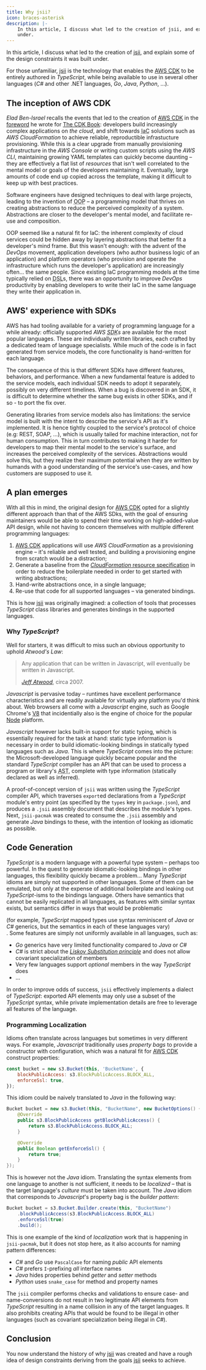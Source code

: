 ```yaml
---
title: Why jsii?
icon: braces-asterisk
description: |-
    In this article, I discuss what led to the creation of jsii, and explain some of the design constraints it was built
    under.
---
```

In this article, I discuss what led to the creation of [jsii], and explain some of the design constraints it was built
under.

For those unfamiliar, [jsii] is the technology that enables the
[AWS <abbr title="Cloud Development Kit">CDK</abbr>][aws-cdk] to be entirely authored in *TypeScript*, while being
available to use in several other languages (*C#* and other .NET languages, *Go*, *Java*, *Python*, ...).

## The inception of AWS CDK

<cite>Elad Ben-Israel</cite> recalls the events that led to the creation of [AWS CDK][aws-cdk] in the
[foreword][cdk-book-fw] he wrote for [The CDK Book][cdk-book]: developers build increasingly complex applications on
*the cloud*, and shift towards <abbr title="Infrastructure as Code">IaC</abbr> solutions such as *AWS CloudFormation* to
achieve reliable, reproductible infrastucture provisioning. While this is a clear upgrade from manually provisioning
infrastructure in the *AWS Console* or writing custom scripts using the *AWS CLI*, maintaining growing YAML templates
can quickly become daunting &ndash; they are effectively a flat list of *resources* that isn't well correlated to the
mental model or goals of the developers maintaining it. Eventually, large amounts of code end up copied across the
template, making it difficult to keep up with best practices.

Software engineers have designed techniques to deal with large projects, leading to the invention of
<abbr title="Object-Oriented Programming">OOP</abbr> &ndash; a programming model that thrives on creating abstractions
to reduce the perceived complexity of a system. Abstractions are closer to the developer's mental model, and facilitate
re-use and composition.

OOP seemed like a natural fit for IaC: the inherent complexity of cloud services could be hidden away by layering
abstractions that better fit a developer's mind frame. But this wasn't enough: with the advent of the *DevOps* movement,
application developers (who author business logic of an application) and platform operators (who provision and operate
the infrastructure which runs the developer's application) are increasingly often... the same people. Since existing IaC
programming models at the time typically relied on <abbr title="Domain Specific Language">DSL</abbr>s, there was an
opportunity to improve *DevOps* productivity by enabling developers to write their IaC in the same language they write
their application in.

<!-- more -->

## AWS' experience with SDKs

AWS has had tooling available for a variety of programming language for a while already: officially supported *AWS
<abbr title="Software Development Kit">SDK</abbr>s* are available for the most popular languages. These are individually
written libraries, each crafted by a dedicated team of language specialists. While much of the code is in fact generated
from service models, the core functionality is hand-written for each language.

The consequence of this is that different SDKs have different features, behaviors, and performance. When a new
fundamental feature is added to the service models, each individual SDK needs to adopt it separately, possibly on very
different timelines. When a bug is discovered in an SDK, it is difficult to determine whether the same bug exists in
other SDKs, and if so - to port the fix over.

Generating libraries from service models also has limitations: the service model is built with the intent to describe
the service's API as it's implemented. It is hence tightly coupled to the service's protocol of choice (e.g: REST, SOAP,
...), which is usually tailed for machine interaction, not for human consumption. This in turn contributes to making it
harder for developers to map their mental model to the service's surface, and increases the perceived complexity of the
services. Abstractions would solve this, but they realize their maximum potential when they are written by humands with
a good understanding of the service's use-cases, and how customers are supposed to use it.

## A plan emerges

With all this in mind, the original design for [AWS CDK][aws-cdk] opted for a slightly different approach than that of
the AWS SDks, with the goal of ensuring maintainers would be able to spend their time working on high-added-value API
design, while not having to concern themselves with multiple different programming languages:

1. [AWS CDK][aws-cdk] applications will use *AWS CloudFormation* as a provisioning engine &ndash; it's reliable and well
   tested, and building a provisioning engine from scratch would be a distraction;
1. Generate a baseline from the [*CloudFormation* resource specification][cfn-spec] in order to reduce the boilerplate
   needed in order to get started with writing abstractions;
1. Hand-write abstractions once, in a single language;
1. Re-use that code for all supported languages &ndash; via generated bindings.

This is how [jsii] was originally imagined: a collection of tools that processes *TypeScript* class libraries and
generates bindings in the supported languages.

### Why *TypeScript*?

Well for starters, it was difficult to miss such an obvious opportunity to uphold *Atwood's Law*:

> Any application that can be written in Javascript, will eventually be written in Javascript.
>
> <span class="before:content-['\2014\00A0'] before:inline-block italic">[<cite>Jeff Atwood</cite>][jeff-atwood], circa 2007.</span>

*Javascript* is pervasive today &ndash; runtimes have excellent performance characteristics and are readily available
for virtually any platform you'd think about. Web browsers all come with a *Javascript* engine, such as Google Chrome's
[V8] that incidentially also is the engine of choice for the popular [Node] platform.

*Javascript* however lacks built-in support for static typing, which is essentially required for the task at hand:
static type information is necessary in order to build idiomatic-looking bindings in statically typed languages such as
*Java*. This is where *TypeScript* comes into the picture: the Microsoft-developed language quickly became popular and
the standard *TypeScript* compiler has an API that can be used to process a program or library's
<abbr title="Abstract Syntax Tree">AST</abbr>, complete with type information (statically declared as well as inferred).

A proof-of-concept version of `jsii` was written using the *TypeScript* compiler API, which traverses `export`ed
declarations from a *TypeScript* module's entry point (as specified by the `types` key in `package.json`), and produces
a `.jsii` assembly document that describes the module's types. Next, `jsii-pacmak` was created to consume the `.jsii`
assembly and generate *Java* bindings to these, with the intention of looking as idiomatic as possible.

## Code Generation

*TypeScript* is a modern language with a powerful type system &ndash; perhaps too powerful. In the quest to generate
idiomatic-looking bindings in other languages, this flexibility quickly became a problem... Many *TypeScript* idioms are
simply not supported in other languages. Some of them can be emulated, but only at the expense of additional boilerplate
and leaking out *TypeScript*-isms to the bindings language. Others have semantics that cannot be easily replicated in
all languages, as features with similar syntax exists, but semantics differ in ways that would be problematic <aside>
(for example, *TypeScript* mapped types use syntax reminiscent of *Java* or *C#* generics, but the semantics in each of
these languages vary)</aside>. Some features are simply not uniformly available in all languages, such as:

- *Go* generics have very limited functionality compared to *Java* or *C#*
- *C#* is strict about the [*Liskov Substitution principle*][lsp] and does not allow covariant specialization of members
- Very few languages support *optional* members in the way *TypeScript* does
- ...

In order to improve odds of success, `jsii` effectively implements a dialect of *TypeScript*: exported API elements may
only use a subset of the *TypeScript* syntax, while private implementation details are free to leverage all features of
the language.

### Programming Localization

Idioms often translate across languages but sometimes in very different ways. For example, *Javascript* traditionally
uses _property bags_ to provide a constructor with configuration, which was a natural fit for [AWS CDK][aws-cdk]
construct properties:

```js
const bucket = new s3.Bucket(this, 'BucketName', {
    blockPublicAccess: s3.BlockPublicAccess.BLOCK_ALL,
    enforceSsl: true,
});
```

This idiom could be naively translated to *Java* in the following way:

```java
Bucket bucket = new s3.Bucket(this, "BucketName", new BucketOptions() {
    @Override
    public s3.BlockPublicAccess getBlockPublicAccess() {
        return s3.BlockPublicAccess.BLOCK_ALL;
    }

    @Override
    public Boolean getEnforceSsl() {
        return true;
    }
});
```

This is however not the *Java* idiom. Translating the syntax elements from one language to another is not sufficient, it
needs to be _localized_ &ndash; that is the target language's _culture_ must be taken into account. The *Java* idiom
that corresponds to *Javascript*'s property bag is the _builder pattern_:

```java
Bucket bucket = s3.Bucket.Builder.create(this, "BucketName")
    .blockPublicAccess(s3.BlockPublicAccess.BLOCK_ALL)
    .enforceSsl(true)
    .build();
```

This is one example of the kind of _localization_ work that is happening in `jsii-pacmak`, but it does not stop here, as
it also accounts for naming pattern differences:
- *C#* and *Go* use `PascalCase` for naming _public_ API elements
- *C#* prefers `I`-prefixing _all_ interface names
- *Java* hides properties behind *getter* and *setter* methods
- *Python* uses `snake_case` for method and property names

The `jsii` compiler performs checks and validations to ensure case- and name-conversions do not result in two legitimate
API elements from *TypeScript* resulting in a name collision in any of the target languages. It also prohibits creating
APIs that would be found to be illegal in other languages (such as covariant specialization being illegal in *C#*).

## Conclusion

You now understand the history of why [jsii] was created and have a rough idea of design constraints deriving from the
goals [jsii] seeks to achieve.

[aws-cdk]: https://github.com/aws/aws-cdk
[cdk-book-fw]: https://thecdkbook.com/foreword.html
[cdk-book]: https://thecdkbook.com
[cfn-spec]: https://docs.aws.amazon.com/AWSCloudFormation/latest/UserGuide/cfn-resource-specification.html
[jeff-atwood]: https://en.wikipedia.org/wiki/Jeff_Atwood
[lsp]: https://en.wikipedia.org/wiki/Liskov_substitution_principle
[jsii]: https://github.com/aws/jsii
[Node]: https://nodejs.org
[V8]: https://v8.dev

